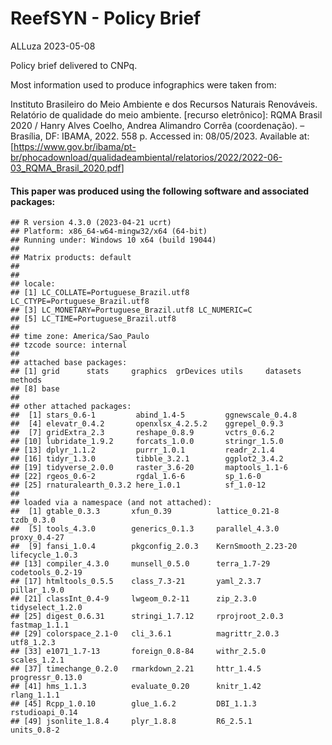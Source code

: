 ReefSYN - Policy Brief
================
ALLuza
2023-05-08

<!-- README.md is generated from README.Rmd. Please edit that file -->
<!-- badges: start -->
<!-- badges: end -->

Policy brief delivered to CNPq.

Most information used to produce infographics were taken from:

Instituto Brasileiro do Meio Ambiente e dos Recursos Naturais
Renováveis. Relatório de qualidade do meio ambiente. \[recurso
eletrônico\]: RQMA Brasil 2020 / Hanry Alves Coelho, Andrea Alimandro
Corrêa (coordenação). – Brasília, DF: IBAMA, 2022. 558 p. Accessed in:
08/05/2023. Available at:
\[<https://www.gov.br/ibama/pt-br/phocadownload/qualidadeambiental/relatorios/2022/2022-06-03_RQMA_Brasil_2020.pdf>\]

#### This paper was produced using the following software and associated packages:

    ## R version 4.3.0 (2023-04-21 ucrt)
    ## Platform: x86_64-w64-mingw32/x64 (64-bit)
    ## Running under: Windows 10 x64 (build 19044)
    ## 
    ## Matrix products: default
    ## 
    ## 
    ## locale:
    ## [1] LC_COLLATE=Portuguese_Brazil.utf8  LC_CTYPE=Portuguese_Brazil.utf8   
    ## [3] LC_MONETARY=Portuguese_Brazil.utf8 LC_NUMERIC=C                      
    ## [5] LC_TIME=Portuguese_Brazil.utf8    
    ## 
    ## time zone: America/Sao_Paulo
    ## tzcode source: internal
    ## 
    ## attached base packages:
    ## [1] grid      stats     graphics  grDevices utils     datasets  methods  
    ## [8] base     
    ## 
    ## other attached packages:
    ##  [1] stars_0.6-1         abind_1.4-5         ggnewscale_0.4.8   
    ##  [4] elevatr_0.4.2       openxlsx_4.2.5.2    ggrepel_0.9.3      
    ##  [7] gridExtra_2.3       reshape_0.8.9       vctrs_0.6.2        
    ## [10] lubridate_1.9.2     forcats_1.0.0       stringr_1.5.0      
    ## [13] dplyr_1.1.2         purrr_1.0.1         readr_2.1.4        
    ## [16] tidyr_1.3.0         tibble_3.2.1        ggplot2_3.4.2      
    ## [19] tidyverse_2.0.0     raster_3.6-20       maptools_1.1-6     
    ## [22] rgeos_0.6-2         rgdal_1.6-6         sp_1.6-0           
    ## [25] rnaturalearth_0.3.2 here_1.0.1          sf_1.0-12          
    ## 
    ## loaded via a namespace (and not attached):
    ##  [1] gtable_0.3.3       xfun_0.39          lattice_0.21-8     tzdb_0.3.0        
    ##  [5] tools_4.3.0        generics_0.1.3     parallel_4.3.0     proxy_0.4-27      
    ##  [9] fansi_1.0.4        pkgconfig_2.0.3    KernSmooth_2.23-20 lifecycle_1.0.3   
    ## [13] compiler_4.3.0     munsell_0.5.0      terra_1.7-29       codetools_0.2-19  
    ## [17] htmltools_0.5.5    class_7.3-21       yaml_2.3.7         pillar_1.9.0      
    ## [21] classInt_0.4-9     lwgeom_0.2-11      zip_2.3.0          tidyselect_1.2.0  
    ## [25] digest_0.6.31      stringi_1.7.12     rprojroot_2.0.3    fastmap_1.1.1     
    ## [29] colorspace_2.1-0   cli_3.6.1          magrittr_2.0.3     utf8_1.2.3        
    ## [33] e1071_1.7-13       foreign_0.8-84     withr_2.5.0        scales_1.2.1      
    ## [37] timechange_0.2.0   rmarkdown_2.21     httr_1.4.5         progressr_0.13.0  
    ## [41] hms_1.1.3          evaluate_0.20      knitr_1.42         rlang_1.1.1       
    ## [45] Rcpp_1.0.10        glue_1.6.2         DBI_1.1.3          rstudioapi_0.14   
    ## [49] jsonlite_1.8.4     plyr_1.8.8         R6_2.5.1           units_0.8-2
